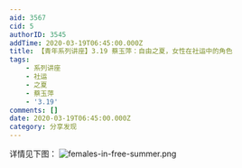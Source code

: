 ```yaml
---
aid: 3567
cid: 5
authorID: 3545
addTime: 2020-03-19T06:45:00.000Z
title: 【青年系列讲座】3.19 蔡玉萍：自由之夏，女性在社运中的角色
tags:
    - 系列讲座
    - 社运
    - 之夏
    - 蔡玉萍
    - '3.19'
comments: []
date: 2020-03-19T06:45:00.000Z
category: 分享发现
---
```


详情见下图： ![females-in-free-summer.png](https://i.loli.net/2020/03/19/hWyukGslZgifMFd.png)
